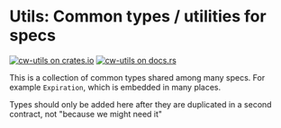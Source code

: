 # Utils: Common types / utilities for specs

[![cw-utils on crates.io](https://img.shields.io/crates/v/cw-utils.svg)](https://crates.io/crates/cw-utils)
[![cw-utils on docs.rs](https://img.shields.io/docsrs/cw-utils.svg)](https://docs.rs/cw-utils)

This is a collection of common types shared among many specs.
For example `Expiration`, which is embedded in many places.

Types should only be added here after they are duplicated in
a second contract, not "because we might need it"

